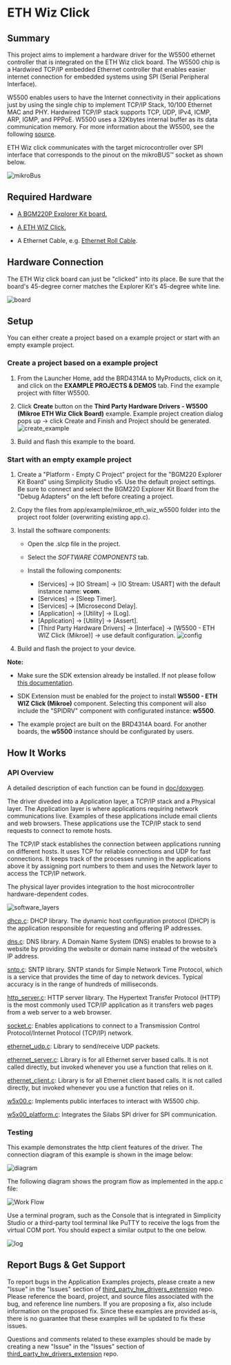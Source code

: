 # ETH Wiz Click #

## Summary ##

This project aims to implement a hardware driver for the W5500 ethernet controller that is integrated on the ETH Wiz click board. The W5500 chip is a Hardwired TCP/IP embedded Ethernet controller that enables easier internet connection for embedded systems using SPI (Serial Peripheral Interface).

W5500 enables users to have the Internet connectivity in their applications just by using the single chip to implement TCP/IP Stack, 10/100 Ethernet MAC and PHY. Hardwired TCP/IP stack supports TCP, UDP, IPv4, ICMP, ARP, IGMP, and PPPoE. W5500 uses a 32Kbytes internal buffer as its data communication memory. For more information about the W5500, see the following [source](https://docs.wiznet.io/img/products/w5500/w5500_ds_v109e.pdf).

ETH Wiz click communicates with the target microcontroller over SPI interface that corresponds to the pinout on the mikroBUS™ socket as shown below.

![mikroBus](mikrobus.png)

## Required Hardware ##

- [A BGM220P Explorer Kit board.](https://www.silabs.com/development-tools/wireless/bluetooth/bgm220-explorer-kit)

- [A ETH WIZ Click.](https://www.mikroe.com/eth-wiz-click)

- A Ethernet Cable, e.g. [Ethernet Roll Cable](https://www.mikroe.com/ethernet-roll-transparent).

## Hardware Connection ##

The ETH Wiz click board can just be "clicked" into its place. Be sure that the board's 45-degree corner matches the Explorer Kit's 45-degree white line.

![board](board.png)

## Setup ##

You can either create a project based on a example project or start with an empty example project.

### Create a project based on a example project ###

1. From the Launcher Home, add the BRD4314A to MyProducts, click on it, and click on the **EXAMPLE PROJECTS & DEMOS** tab. Find the example project with filter W5500.

2. Click **Create** button on the **Third Party Hardware Drivers - W5500 (Mikroe ETH Wiz Click Board)** example. Example project creation dialog pops up -> click Create and Finish and Project should be generated.
![create_example](create_example.png)

3. Build and flash this example to the board.

### Start with an empty example project ###

1. Create a "Platform - Empty C Project" project for the "BGM220 Explorer Kit Board" using Simplicity Studio v5. Use the default project settings. Be sure to connect and select the BGM220 Explorer Kit Board from the "Debug Adapters" on the left before creating a project.

2. Copy the files from app/example/mikroe_eth_wiz_w5500 folder into the project root folder (overwriting existing app.c).

3. Install the software components:

   - Open the .slcp file in the project.

   - Select the *SOFTWARE COMPONENTS* tab.

   - Install the following components:

     - [Services] → [IO Stream] → [IO Stream: USART] with the default instance name: **vcom**.
     - [Services] → [Sleep Timer].
     - [Services] → [Microsecond Delay].
     - [Application] → [Utility] → [Log].
     - [Application] → [Utility] → [Assert].
     - [Third Party Hardware Drivers] → [Interface] → [W5500 - ETH WIZ Click (Mikroe)] → use default configuration.
     ![config](w5500_config.png)

4. Build and flash the project to your device.

**Note:**

- Make sure the SDK extension already be installed. If not please follow [this documentation](https://github.com/SiliconLabs/third_party_hw_drivers_extension_staging/tree/master/README.md).

- SDK Extension must be enabled for the project to install **W5500 - ETH WIZ Click (Mikroe)** component. Selecting this component will also include the "SPIDRV" component with configurated instance: **w5500**.

- The example project are built on the BRD4314A board. For another boards, the **w5500** instance should be configurated by users.

## How It Works ##

### API Overview ###

A detailed description of each function can be found in [doc/doxygen](doc/doxygen/html/modules.html).

The driver diveded into a Application layer, a TCP/IP stack and a Physical layer.
The Application layer is where applications requiring network communications live. Examples of these applications include email clients and web browsers. These applications use the TCP/IP stack to send requests to connect to remote hosts.

The TCP/IP stack establishes the connection between applications running on different hosts. It uses TCP for reliable connections and UDP for fast connections. It keeps track of the processes running in the applications above it by assigning port numbers to them and uses the Network layer to access the TCP/IP network.

The physical layer provides integration to the host microcontroller hardware-dependent codes.

![software_layers](software_layers.png)

[dhcp.c](src/dhcp.c): DHCP library. The dynamic host configuration protocol (DHCP) is the application responsible for requesting and offering IP addresses.

[dns.c](src/dns.c): DNS library. A Domain Name System (DNS) enables to browse to a website by providing the website or domain name instead of the website’s IP address.

[sntp.c](src/sntp.c): SNTP library. SNTP stands for Simple Network Time Protocol, which is a service that provides the time of day to network devices. Typical accuracy is in the range of hundreds of milliseconds.

[http_server.c](src/http_server.c): HTTP server library. The Hypertext Transfer Protocol (HTTP) is the most commonly used TCP/IP application as it transfers web pages from a web server to a web browser.

[socket.c](src/socket.c): Enables applications to connect to a Transmission Control Protocol/Internet Protocol (TCP/IP) network.

[ethernet_udp.c](src/ethernet_udp.c): Library to send/receive UDP packets.

[ethernet_server.c](src/ethernet_server.c): Library is for all Ethernet server based calls. It is not called directly, but invoked whenever you use a function that relies on it.

[ethernet_client.c](src/ethernet_client.c): Library is for all Ethernet client based calls. It is not called directly, but invoked whenever you use a function that relies on it.

[w5x00.c](src/w5x00.c): Implements public interfaces to interact with W5500 chip.

[w5x00_platform.c](src/w5x00_platform.c): Integrates the Silabs SPI driver for SPI communication.

### Testing ###

This example demonstrates the http client features of the driver.
The connection diagram of this example is shown in the image below:

![diagram](diagram.png)

The following diagram shows the program flow as implemented in the app.c file:

![Work Flow](flow.png)

Use a terminal program, such as the Console that is integrated in Simplicity Studio or a third-party tool terminal like PuTTY to receive the logs from the virtual COM port. You should expect a similar output to the one below.

![log](log.png)

## Report Bugs & Get Support ##

To report bugs in the Application Examples projects, please create a new "Issue" in the "Issues" section of [third_party_hw_drivers_extension](https://github.com/SiliconLabs/third_party_hw_drivers_extension) repo. Please reference the board, project, and source files associated with the bug, and reference line numbers. If you are proposing a fix, also include information on the proposed fix. Since these examples are provided as-is, there is no guarantee that these examples will be updated to fix these issues.

Questions and comments related to these examples should be made by creating a new "Issue" in the "Issues" section of [third_party_hw_drivers_extension](https://github.com/SiliconLabs/third_party_hw_drivers_extension) repo.
